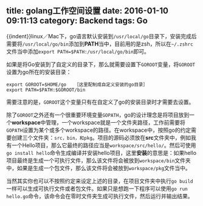 title: golang工作空间设置
date: 2016-01-10 09:11:13
category: Backend
tags: Go
---

{{indent}}linux／Mac下，go语言默认安装到`/usr/local/go`目录下，安装完成后需要将`/usr/local/go/bin`添加到**PATH**当中，目前用的是zsh，所以在`~/.zshrc`文件当中添加`export PATH=$PATH:/usr/local/go/bin`即可。

<!-- more -->

如果是将Go安装到了自定义的目录下，那么就需要设置下`GOROOT`变量，将`GOROOT`设置为go所在的安装目录：
```
export GOROOT=$HOME/go   ［这里配制成自定义安装的go目录］
export PATH=$PATH:$GOROOT/bin
```
需要注意的是，`GOROOT`这个变量只有在自定义了go的安装目录时才需要去设置。

除了`GOROOT`之外还有一个很重要环境变量`GOPATH`，go的设计理念是将项目放到一个**workspace**中管理，一个workspace就是一个文件夹路径，工作前需要将`GOPATH`设置为某个或多个workspace的路径。在workspace中，按照go的约定需要创建三个文件夹：`src，bin，和pkg`。项目的源码必须放在**src**文件夹中，例如我有一个Hello项目，那么它最终的路径应当是`workspace/src/hello/`。然后可使用`go install hello`命令生成编译并安装hello项目，这里**安装**的意思是：如果hello项目最终是生成一个可执行文件，那么该文件将会被放到`workspace/bin`文件夹中，如果是生成一个包文件，那么该文件将会被放到`workspace/pkg`文件当中。

当然其实你也可以不按照约定来设定上述的目录，在项目文件夹中执行`go build`一样可以生成可执行文件或者包文件。如果只是想跑一下程序可以使用`go run hello.go`命令，该命令会在零时文件夹生成可执行文件，然后运行并输出结果。